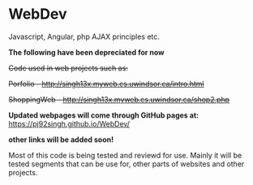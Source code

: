 # WebDev
Javascript, Angular, php AJAX principles etc.

**The following have been depreciated for now**

~~Code used in web projects such as:~~

~~Porfolio - http://singh13x.myweb.cs.uwindsor.ca/intro.html~~

~~ShoppingWeb - http://singh13x.myweb.cs.uwindsor.ca/shop2.php~~

**Updated webpages will come through GitHub pages at:**
https://pj92singh.github.io/WebDev/

**other links will be added soon!**

Most of this code is being tested and reviewd for use.
Mainly it will be tested segments that can be use for,
other parts of websites and other projects.




